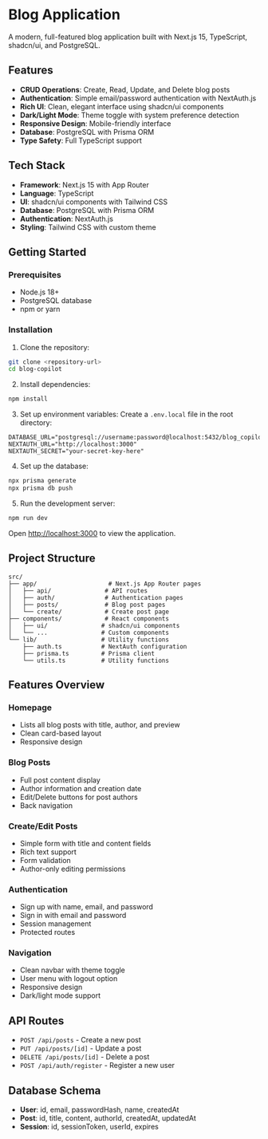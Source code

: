 # Blog Application

A modern, full-featured blog application built with Next.js 15, TypeScript, shadcn/ui, and PostgreSQL.

## Features

- **CRUD Operations**: Create, Read, Update, and Delete blog posts
- **Authentication**: Simple email/password authentication with NextAuth.js
- **Rich UI**: Clean, elegant interface using shadcn/ui components
- **Dark/Light Mode**: Theme toggle with system preference detection
- **Responsive Design**: Mobile-friendly interface
- **Database**: PostgreSQL with Prisma ORM
- **Type Safety**: Full TypeScript support

## Tech Stack

- **Framework**: Next.js 15 with App Router
- **Language**: TypeScript
- **UI**: shadcn/ui components with Tailwind CSS
- **Database**: PostgreSQL with Prisma ORM
- **Authentication**: NextAuth.js
- **Styling**: Tailwind CSS with custom theme

## Getting Started

### Prerequisites

- Node.js 18+
- PostgreSQL database
- npm or yarn

### Installation

1. Clone the repository:

```bash
git clone <repository-url>
cd blog-copilot
```

2. Install dependencies:

```bash
npm install
```

3. Set up environment variables:
   Create a `.env.local` file in the root directory:

```env
DATABASE_URL="postgresql://username:password@localhost:5432/blog_copilot"
NEXTAUTH_URL="http://localhost:3000"
NEXTAUTH_SECRET="your-secret-key-here"
```

4. Set up the database:

```bash
npx prisma generate
npx prisma db push
```

5. Run the development server:

```bash
npm run dev
```

Open [http://localhost:3000](http://localhost:3000) to view the application.

## Project Structure

```
src/
├── app/                    # Next.js App Router pages
│   ├── api/               # API routes
│   ├── auth/              # Authentication pages
│   ├── posts/             # Blog post pages
│   └── create/            # Create post page
├── components/            # React components
│   ├── ui/               # shadcn/ui components
│   └── ...               # Custom components
└── lib/                  # Utility functions
    ├── auth.ts           # NextAuth configuration
    ├── prisma.ts         # Prisma client
    └── utils.ts          # Utility functions
```

## Features Overview

### Homepage

- Lists all blog posts with title, author, and preview
- Clean card-based layout
- Responsive design

### Blog Posts

- Full post content display
- Author information and creation date
- Edit/Delete buttons for post authors
- Back navigation

### Create/Edit Posts

- Simple form with title and content fields
- Rich text support
- Form validation
- Author-only editing permissions

### Authentication

- Sign up with name, email, and password
- Sign in with email and password
- Session management
- Protected routes

### Navigation

- Clean navbar with theme toggle
- User menu with logout option
- Responsive design
- Dark/light mode support

## API Routes

- `POST /api/posts` - Create a new post
- `PUT /api/posts/[id]` - Update a post
- `DELETE /api/posts/[id]` - Delete a post
- `POST /api/auth/register` - Register a new user

## Database Schema

- **User**: id, email, passwordHash, name, createdAt
- **Post**: id, title, content, authorId, createdAt, updatedAt
- **Session**: id, sessionToken, userId, expires

